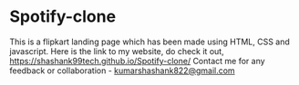 # Spotify-clone
This is a flipkart landing page which has been made using HTML, CSS and javascript.
Here is the link to my website, do check it out, https://shashank99tech.github.io/Spotify-clone/
Contact me for any feedback or collaboration - kumarshashank822@gmail.com
